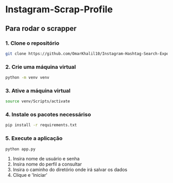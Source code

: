 # Instagram-Scrap-Profile

## Para rodar o scrapper

### 1. Clone o repositório
```bash
git clone https://github.com/OmarKhalil10/Instagram-Hashtag-Search-Export.git
```

### 2. Crie uma máquina virtual

```bash
python -m venv venv
```

### 3. Ative a máquina virtual

```bash
source venv/Scripts/activate
```

### 4. Instale os pacotes necessáriso

```bash
pip install -r requirements.txt
```

### 5. Execute a aplicação

```bash
python app.py
```

1. Insira nome de usuário e senha
2. Insira nome do perfil a consultar
3. Insira o caminho do diretório onde irá salvar os dados
4. Clique e 'Iniciar'


